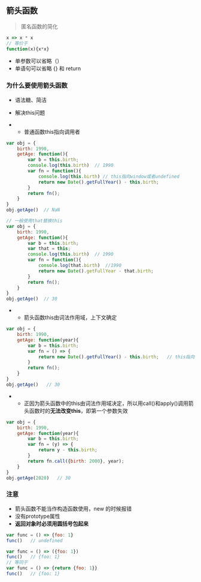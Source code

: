 ## 箭头函数

> 匿名函数的简化

```js
x => x * x
// 等价于
function(x){x*x}
```

* 单参数可以省略（）
* 单语句可以省略  {} 和 return

### 为什么要使用箭头函数

* 语法糖、简洁

* 解决this问题

* * 普通函数this指向调用者

```js
var obj = {
    birth: 1990,
    getAge: function(){
        var b = this.birth;
        console.log(this.birth)  // 1990
        var fn = function(){
            console.log(this.birth) // this指向window或者undefined
            return new Date().getFullYear() - this.birth;
        }
        return fn();
    }
} 
obj.getAge()  // NaN

// 一般使用that替换this
var obj = {
    birth: 1990,
    getAge: function(){
        var b = this.birth;
        var that = this;
        console.log(this.birth)  // 1990
        var fn = function(){
            console.log(that.birth)  //1990
            return new Date().getFullYear - that.birth;
        }
        return fn();
    }
}
obj.getAge()  // 30
```

* * 箭头函数this由词法作用域，上下文确定

```js
var obj = {
    birth: 1990,
    getAge: function(year){
        var b = this.birth;
        var fn = () => {
            return new Date().getFullYear() - this.birth;   // this指向obj对象
        }
        return fn();
    }
}
obj.getAge()   // 30
```

* * 正因为箭头函数中的this由词法作用域决定，所以用call\(\)和apply\(\)调用箭头函数时的**无法改变this**，即第一个参数失效

```js
var obj = {
    birth: 1990,
    getAge: function(year){
        var b = this.birth;
        var fn = (y) => {
            return y - this.birth;
        }
        return fn.call({birth: 2000}, year);
    }
}
obj.getAge(2020)   // 30
```

### 注意

* 箭头函数不能当作构造函数使用，new 的时候报错
* 没有prototype属性
* **返回对象时必须用圆括号包起来**

```js
var func = () => {foo: 1}
func()   // undefined

var func = () => ({foo: 1})
func()   // {foo: 1}
// 等同于
var func = () => {return {foo: 1}}
func()   // {foo: 1}
```



